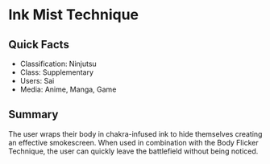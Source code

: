 # Ink Mist Technique

## Quick Facts
- Classification: Ninjutsu
- Class: Supplementary
- Users: Sai
- Media: Anime, Manga, Game

## Summary
The user wraps their body in chakra-infused ink to hide themselves creating an effective smokescreen. When used in combination with the Body Flicker Technique, the user can quickly leave the battlefield without being noticed.
